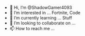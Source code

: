 - 👋 Hi, I’m @ShadowGamer4093
- 👀 I’m interested in ... Fortnite, Code
- 🌱 I’m currently learning ... Stuff
- 💞️ I’m looking to collaborate on ...
- 📫 How to reach me ...

<!---
ShadowGamer4093/ShadowGamer4093 is a ✨ special ✨ repository because its `README.md` (this file) appears on your GitHub profile.
You can click the Preview link to take a look at your changes.
--->
